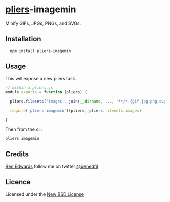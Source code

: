 # [pliers](https://pliersjs.github.io/)-imagemin

Minify GIFs, JPGs, PNGs, and SVGs.

## Installation

      npm install pliers-imagemin

## Usage

This will expose a new pliers task.

```js
// within a pliers.js
module.exports = function (pliers) {

  pliers.filesets('images', join(__dirname, ..., '**/*.{gif,jpg,png,svg}')

  require('pliers-imagemin')(pliers, pliers.filesets.images)

}
```

Then from the cli:

```
pliers imagemin
```

## Credits
[Ben Edwards](https://github.com/benedfit/) follow me on twitter [@benedfit](https://twitter.com/benedfit)

## Licence
Licensed under the [New BSD License](http://opensource.org/licenses/bsd-license.php)
